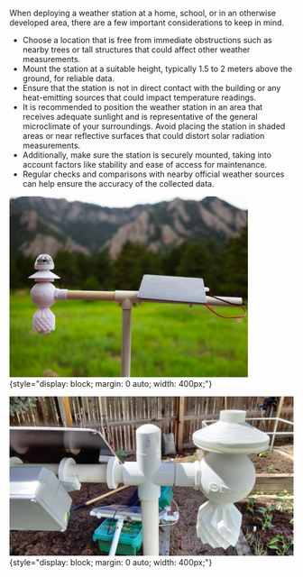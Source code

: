 When deploying a weather station at a home, school, or in an otherwise developed area, there are a few important considerations to keep in mind. 

* Choose a location that is free from immediate obstructions such as nearby trees or tall structures that could affect other weather measurements. 
* Mount the station at a suitable height, typically 1.5 to 2 meters above the ground, for reliable data.
* Ensure that the station is not in direct contact with the building or any heat-emitting sources that could impact temperature readings.
* It is recommended to position the weather station in an area that receives adequate sunlight and is representative of the general microclimate of your surroundings. Avoid placing the station in shaded areas or near reflective surfaces that could distort solar radiation measurements. 
* Additionally, make sure the station is securely mounted, taking into account factors like stability and ease of access for maintenance.
* Regular checks and comparisons with nearby official weather sources can help ensure the accuracy of the collected data.

![Deployment Example 1](../deployment_images/deployment_1.png){style="display: block; margin: 0 auto; width: 400px;"}

![Deployment Example 2](../deployment_images/deployment2.jpg){style="display: block; margin: 0 auto; width: 400px;"}
